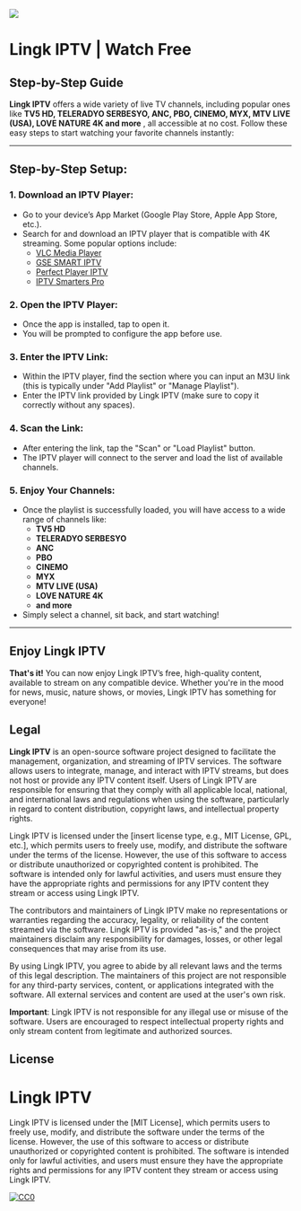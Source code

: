 ![](https://raw.githubusercontent.com/arbiepeligro/lingk_iptv/refs/heads/main/banner.png)

# Lingk IPTV | Watch Free

## Step-by-Step Guide

**Lingk IPTV** offers a wide variety of live TV channels, including popular ones like **TV5 HD, TELERADYO SERBESYO, ANC, PBO, CINEMO, MYX, MTV LIVE (USA), LOVE NATURE 4K and more** , all accessible at no cost. Follow these easy steps to start watching your favorite channels instantly:

---

## Step-by-Step Setup:

### 1. **Download an IPTV Player:**
   - Go to your device’s App Market (Google Play Store, Apple App Store, etc.).
   - Search for and download an IPTV player that is compatible with 4K streaming. Some popular options include:
     - [VLC Media Player](https://www.videolan.org/)
     - [GSE SMART IPTV](https://www.gsetv.com/)
     - [Perfect Player IPTV](https://www.perfectplayer.com/)
     - [IPTV Smarters Pro](https://www.iptvsmarters.com/)

### 2. **Open the IPTV Player:**
   - Once the app is installed, tap to open it.
   - You will be prompted to configure the app before use.

### 3. **Enter the IPTV Link:**
   - Within the IPTV player, find the section where you can input an M3U link (this is typically under "Add Playlist" or "Manage Playlist").
   - Enter the IPTV link provided by Lingk IPTV (make sure to copy it correctly without any spaces).


### 4. **Scan the Link:**
   - After entering the link, tap the "Scan" or "Load Playlist" button.
   - The IPTV player will connect to the server and load the list of available channels.

### 5. **Enjoy Your Channels:**
   - Once the playlist is successfully loaded, you will have access to a wide range of channels like:
     - **TV5 HD**
     - **TELERADYO SERBESYO**
     - **ANC**
     - **PBO**
     - **CINEMO**
     - **MYX**
     - **MTV LIVE (USA)**
     - **LOVE NATURE 4K**
     - **and more**
   - Simply select a channel, sit back, and start watching!

---

## Enjoy Lingk IPTV

**That's it!** You can now enjoy Lingk IPTV’s free, high-quality content, available to stream on any compatible device. Whether you're in the mood for news, music, nature shows, or movies, Lingk IPTV has something for everyone!

## Legal

**Lingk IPTV** is an open-source software project designed to facilitate the management, organization, and streaming of IPTV services. The software allows users to integrate, manage, and interact with IPTV streams, but does not host or provide any IPTV content itself. Users of Lingk IPTV are responsible for ensuring that they comply with all applicable local, national, and international laws and regulations when using the software, particularly in regard to content distribution, copyright laws, and intellectual property rights.

Lingk IPTV is licensed under the [insert license type, e.g., MIT License, GPL, etc.], which permits users to freely use, modify, and distribute the software under the terms of the license. However, the use of this software to access or distribute unauthorized or copyrighted content is prohibited. The software is intended only for lawful activities, and users must ensure they have the appropriate rights and permissions for any IPTV content they stream or access using Lingk IPTV.

The contributors and maintainers of Lingk IPTV make no representations or warranties regarding the accuracy, legality, or reliability of the content streamed via the software. Lingk IPTV is provided "as-is," and the project maintainers disclaim any responsibility for damages, losses, or other legal consequences that may arise from its use.

By using Lingk IPTV, you agree to abide by all relevant laws and the terms of this legal description. The maintainers of this project are not responsible for any third-party services, content, or applications integrated with the software. All external services and content are used at the user's own risk.

**Important**: Lingk IPTV is not responsible for any illegal use or misuse of the software. Users are encouraged to respect intellectual property rights and only stream content from legitimate and authorized sources.


## License

# Lingk IPTV

Lingk IPTV is licensed under the [MIT License], which permits users to freely use, modify, and distribute the software under the terms of the license. However, the use of this software to access or distribute unauthorized or copyrighted content is prohibited. The software is intended only for lawful activities, and users must ensure they have the appropriate rights and permissions for any IPTV content they stream or access using Lingk IPTV.

[![CC0](http://mirrors.creativecommons.org/presskit/buttons/88x31/svg/cc-zero.svg)](LICENSE)
